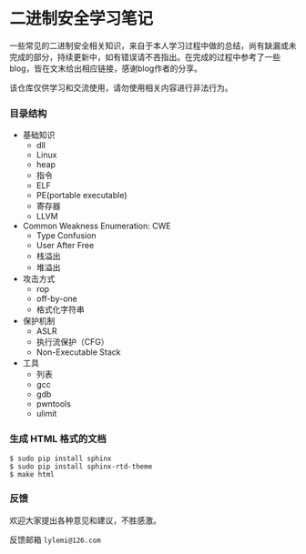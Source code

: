 # 二进制安全学习笔记

一些常见的二进制安全相关知识，来自于本人学习过程中做的总结，尚有缺漏或未完成的部分，持续更新中，如有错误请不吝指出。在完成的过程中参考了一些blog，皆在文末给出相应链接，感谢blog作者的分享。

该仓库仅供学习和交流使用，请勿使用相关内容进行非法行为。

### 目录结构

- 基础知识
    - dll
    - Linux
    - heap
    - 指令
    - ELF
    - PE(portable executable)
    - 寄存器
    - LLVM
- Common Weakness Enumeration: CWE
    - Type Confusion
    - User After Free
    - 栈溢出
    - 堆溢出
- 攻击方式
    - rop
    - off-by-one
    - 格式化字符串
- 保护机制
    - ASLR
    - 执行流保护（CFG）
    - Non-Executable Stack
- 工具
    - 列表
    - gcc
    - gdb
    - pwntools
    - ulimit

### 生成 HTML 格式的文档

```shell
$ sudo pip install sphinx
$ sudo pip install sphinx-rtd-theme
$ make html
```

### 反馈

欢迎大家提出各种意见和建议，不胜感激。

反馈邮箱 ``lylemi@126.com``